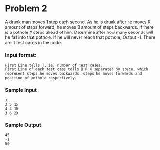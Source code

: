 # Problem 2


A drunk man moves 1 step each second.
As he is drunk after he moves R amount of steps forward, he moves B amount of steps backwards. 
If there is a pothole X steps ahead of him. Determine after how many seconds will he fall into that pothole.
If he will never reach that pothole, Output -1.
There are T test cases in the code.


### Input format:
```
First Line tells T, ie, number of test cases.
First Line of each test case tells B R X separated by space, which represent steps he moves backwards, steps he moves forwards and position of pothole respectively.
```


### Sample Input
```
3
3 5 15
4 4 10
3 6 20
```

### Sample Output
```
45
-1
50
```